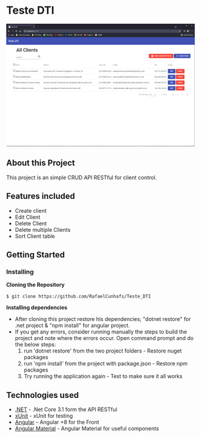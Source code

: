 # Teste DTI

![Preview-Screen](https://github.com/RafaelCunhafs/Teste_DTI/blob/master/Preview.png)

## About this Project

This project is an simple CRUD API RESTful for client control.

## Features included
- Create client
- Edit Client
- Delete Client
- Delete multiple Clients
- Sort Client table

## Getting Started

### Installing

**Cloning the Repository**

```
$ git clone https://github.com/RafaelCunhafs/Teste_DTI

```

**Installing dependencies**

*   After cloning this project restore his dependencies; "dotnet restore" for .net project & "npm install" for angular project.
*   If you get any errors, consider running manually the steps to build the project and note where the errors occur.
    Open command prompt and do the below steps:  
    1. run 'dotnet restore' from the two project folders - Restore nuget packages
    2. run 'npm install' from the project with package.json - Restore npm packages
    3. Try running the application again - Test to make sure it all works    

## Technologies used
- [.NET](https://docs.microsoft.com/en-us/dotnet/core/introduction/) - .Net Core 3.1 form the API RESTful
- [xUnit](https://xunit.net/) - xUnit for testing
- [Angular](https://angular.io/) - Angular +8 for the Front
- [Angular Material](https://material.angular.io/) - Angular Material for useful components
